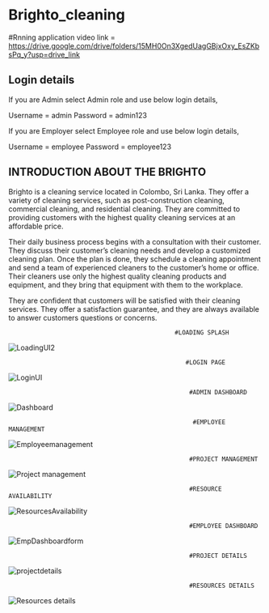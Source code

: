 # Brighto_cleaning
#Rnning application video link = https://drive.google.com/drive/folders/15MH0On3XgedUagGBjxOxy_EsZKbsPq_y?usp=drive_link


## Login details

If you are Admin select Admin role and use below login details,

Username = admin
Password = admin123

If you are Employer select Employee role and use below login details,

Username = employee
Password = employee123
                         			
## INTRODUCTION ABOUT THE BRIGHTO

Brighto is a cleaning service located in Colombo, Sri Lanka. They offer a variety of cleaning services, such as 
post-construction cleaning, commercial cleaning, and residential cleaning. They are committed to providing 
customers with the highest quality cleaning services at an affordable price.


Their daily business process begins with a consultation with their customer. They discuss their customer’s 
cleaning needs and develop a customized cleaning plan. Once the plan is done, they schedule a cleaning 
appointment and send a team of experienced cleaners to the customer’s home or office. Their cleaners use 
only the highest quality cleaning products and equipment, and they bring that equipment with them to the 
workplace.


They are confident that customers will be satisfied with their cleaning services. They offer a satisfaction 
guarantee, and they are always available to answer customers questions or concerns.
              
                                                  #LOADING SPLASH
![LoadingUI2](https://github.com/ChathulaShashan/Brighto_cleaning/assets/97799771/da67ebc9-dbe5-4575-9833-ddaedb1170d0)

                                                     #LOGIN PAGE
 ![LoginUI](https://github.com/ChathulaShashan/Brighto_cleaning/assets/97799771/2b78d2bd-8e1b-49bf-ac58-89b776525c3b)
 
                                                      #ADMIN DASHBOARD
![Dashboard](https://github.com/ChathulaShashan/Brighto_cleaning/assets/97799771/98645897-4939-4b96-8596-15173468c741)

                                                       #EMPLOYEE MANAGEMENT
 ![Employeemanagement](https://github.com/ChathulaShashan/Brighto_cleaning/assets/97799771/36fb5186-aed9-4ae8-8e5d-a6582780676c)
 
                                                      #PROJECT MANAGEMENT
  ![Project management](https://github.com/ChathulaShashan/Brighto_cleaning/assets/97799771/6af4f85f-b15f-44da-91cc-97cd9ce28b95)
  
                                                      #RESOURCE AVAILABILITY
 ![ResourcesAvailability](https://github.com/ChathulaShashan/Brighto_cleaning/assets/97799771/e7b29950-9541-4d6b-ab97-4832509a0a07)
 
                                                      #EMPLOYEE DASHBOARD
![EmpDashboardform](https://github.com/ChathulaShashan/Brighto_cleaning/assets/97799771/d7d445fb-6fc6-413a-801a-6ebb85708a5c)
        
                                                      #PROJECT DETAILS
 ![projectdetails](https://github.com/ChathulaShashan/Brighto_cleaning/assets/97799771/f6acd344-60d7-4741-9fb5-f3684fedfc09)
 
                                                      #RESOURCES DETAILS
![Resources details](https://github.com/ChathulaShashan/Brighto_cleaning/assets/97799771/a71036c4-0b52-4d8a-8fad-0f4b4feaf674)


                                                      
   
   
   
   
   
